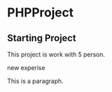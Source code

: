 # PHPProject

## Starting Project

This project is work with 5 person.

new experise

This is a paragraph.
